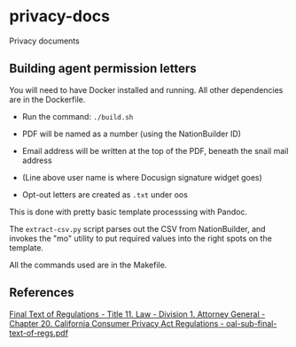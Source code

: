 # privacy-docs
Privacy documents


## Building agent permission letters

You will need to have Docker installed and running. All other dependencies are in the Dockerfile.

 * Run the command: `./build.sh`

 * PDF will be named as a number (using the NationBuilder ID)

 * Email address will be written at the top of the PDF, beneath the snail mail address

 * (Line above user name  is where Docusign signature widget goes)

 * Opt-out letters are created as `.txt` under oos

This is done with pretty basic template processsing with 
Pandoc.

The `extract-csv.py` script parses out the CSV from NationBuilder, and invokes the "mo"
utility to put required values into the right spots on the template.

All the commands used are in the Makefile.




## References

[Final Text of Regulations - Title 11. Law - Division 1. Attorney General - Chapter 20. California Consumer Privacy Act Regulations - oal-sub-final-text-of-regs.pdf](https://www.oag.ca.gov/sites/all/files/agweb/pdfs/privacy/oal-sub-final-text-of-regs.pdf#page=1&zoom=auto,-121,798)
